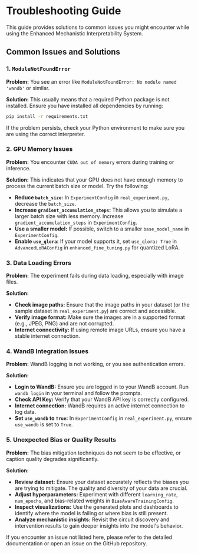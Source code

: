 
# Troubleshooting Guide

This guide provides solutions to common issues you might encounter while using the Enhanced Mechanistic Interpretability System.

## Common Issues and Solutions

### 1. `ModuleNotFoundError`

**Problem:** You see an error like `ModuleNotFoundError: No module named 'wandb'` or similar.

**Solution:** This usually means that a required Python package is not installed. Ensure you have installed all dependencies by running:

```bash
pip install -r requirements.txt
```

If the problem persists, check your Python environment to make sure you are using the correct interpreter.

### 2. GPU Memory Issues

**Problem:** You encounter `CUDA out of memory` errors during training or inference.

**Solution:** This indicates that your GPU does not have enough memory to process the current batch size or model. Try the following:

*   **Reduce `batch_size`:** In `ExperimentConfig` in `real_experiment.py`, decrease the `batch_size`.
*   **Increase `gradient_accumulation_steps`:** This allows you to simulate a larger batch size with less memory. Increase `gradient_accumulation_steps` in `ExperimentConfig`.
*   **Use a smaller model:** If possible, switch to a smaller `base_model_name` in `ExperimentConfig`.
*   **Enable `use_qlora`:** If your model supports it, set `use_qlora: True` in `AdvancedLoRAConfig` in `enhanced_fine_tuning.py` for quantized LoRA.

### 3. Data Loading Errors

**Problem:** The experiment fails during data loading, especially with image files.

**Solution:**

*   **Check image paths:** Ensure that the image paths in your dataset (or the sample dataset in `real_experiment.py`) are correct and accessible.
*   **Verify image format:** Make sure the images are in a supported format (e.g., JPEG, PNG) and are not corrupted.
*   **Internet connectivity:** If using remote image URLs, ensure you have a stable internet connection.

### 4. WandB Integration Issues

**Problem:** WandB logging is not working, or you see authentication errors.

**Solution:**

*   **Login to WandB:** Ensure you are logged in to your WandB account. Run `wandb login` in your terminal and follow the prompts.
*   **Check API Key:** Verify that your WandB API key is correctly configured.
*   **Internet connection:** WandB requires an active internet connection to log data.
*   **Set `use_wandb` to `True`:** In `ExperimentConfig` in `real_experiment.py`, ensure `use_wandb` is set to `True`.

### 5. Unexpected Bias or Quality Results

**Problem:** The bias mitigation techniques do not seem to be effective, or caption quality degrades significantly.

**Solution:**

*   **Review dataset:** Ensure your dataset accurately reflects the biases you are trying to mitigate. The quality and diversity of your data are crucial.
*   **Adjust hyperparameters:** Experiment with different `learning_rate`, `num_epochs`, and bias-related weights in `BiasAwareTrainingConfig`.
*   **Inspect visualizations:** Use the generated plots and dashboards to identify where the model is failing or where bias is still present.
*   **Analyze mechanistic insights:** Revisit the circuit discovery and intervention results to gain deeper insights into the model's behavior.

If you encounter an issue not listed here, please refer to the detailed documentation or open an issue on the GitHub repository.

